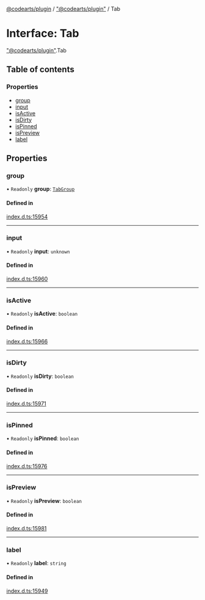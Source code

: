[@codearts/plugin](../README.md) / ["@codearts/plugin"](../modules/_codearts_plugin_.md) / Tab

# Interface: Tab

["@codearts/plugin"](../modules/_codearts_plugin_.md).Tab

## Table of contents

### Properties

- [group](codearts_plugin_.Tab.md#group)
- [input](codearts_plugin_.Tab.md#input)
- [isActive](codearts_plugin_.Tab.md#isactive)
- [isDirty](codearts_plugin_.Tab.md#isdirty)
- [isPinned](codearts_plugin_.Tab.md#ispinned)
- [isPreview](codearts_plugin_.Tab.md#ispreview)
- [label](codearts_plugin_.Tab.md#label)

## Properties

### group

• `Readonly` **group**: [`TabGroup`](codearts_plugin_.TabGroup.md)

#### Defined in

[index.d.ts:15954](https://github.com/huaweicloud/cloudide-plugin-api/blob/a4193a8/index.d.ts#L15954)

___

### input

• `Readonly` **input**: `unknown`

#### Defined in

[index.d.ts:15960](https://github.com/huaweicloud/cloudide-plugin-api/blob/a4193a8/index.d.ts#L15960)

___

### isActive

• `Readonly` **isActive**: `boolean`

#### Defined in

[index.d.ts:15966](https://github.com/huaweicloud/cloudide-plugin-api/blob/a4193a8/index.d.ts#L15966)

___

### isDirty

• `Readonly` **isDirty**: `boolean`

#### Defined in

[index.d.ts:15971](https://github.com/huaweicloud/cloudide-plugin-api/blob/a4193a8/index.d.ts#L15971)

___

### isPinned

• `Readonly` **isPinned**: `boolean`

#### Defined in

[index.d.ts:15976](https://github.com/huaweicloud/cloudide-plugin-api/blob/a4193a8/index.d.ts#L15976)

___

### isPreview

• `Readonly` **isPreview**: `boolean`

#### Defined in

[index.d.ts:15981](https://github.com/huaweicloud/cloudide-plugin-api/blob/a4193a8/index.d.ts#L15981)

___

### label

• `Readonly` **label**: `string`

#### Defined in

[index.d.ts:15949](https://github.com/huaweicloud/cloudide-plugin-api/blob/a4193a8/index.d.ts#L15949)
